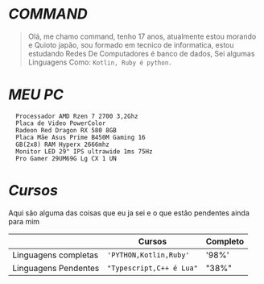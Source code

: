 #                                                                    *COMMAND*

  

> Olá, me chamo command, tenho 17 anos, atualmente estou morando e
>     Quioto japão, sou formado em tecnico de informatica, estou estudando
>     Redes De Computadores é banco de dados, Sei algumas Linguagens Como:
>     `Kotlin, Ruby é python.`





#                                                                    *MEU PC*

      Processador AMD Rzen 7 2700 3,2Ghz 
      Placa de Video PowerColor
      Radeon Red Dragon RX 580 8GB 
      Placa Mãe Asus Prime B450M Gaming 16
      GB(2x8) RAM Hyperx 2666mhz
      Monitor LED 29" IPS ultrawide 1ms 75Hz
      Pro Gamer 29UM69G Lg CX 1 UN


#                                                                    *Cursos*

Aqui são alguma das coisas que eu ja sei e o que estão pendentes ainda para mim

|                |Cursos                          |Completo                         |
|----------------|-------------------------------|-----------------------------|
|Linguagens completas|`'PYTHON,Kotlin,Ruby'`            |'98%'            |
|Linguagens Pendentes          |`"Typescript,C++ é Lua"`            |"38%"            |



